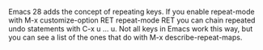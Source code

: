 

Emacs 28 adds the concept of repeating keys. If you enable repeat-mode with M-x customize-option RET repeat-mode RET you can chain repeated undo statements with C-x u ... u. Not all keys in Emacs work this way, but you can see a list of the ones that do with M-x describe-repeat-maps.

